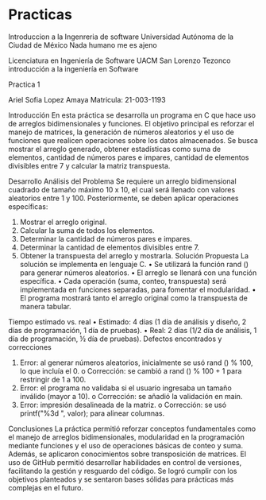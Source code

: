 # Practicas
Introduccion a la Ingenreria de software
Universidad Autónoma de la Ciudad de México
Nada humano me es ajeno

Licenciatura en Ingeniería de Software
UACM San Lorenzo Tezonco
introducción a la ingeniería en Software

Practica 1


Ariel Sofia Lopez Amaya
Matricula: 21-003-1193



Introducción
En esta práctica se desarrolla un programa en C que hace uso de arreglos bidimensionales y funciones. El objetivo principal es reforzar el manejo de matrices, la generación de números aleatorios y el uso de funciones que realicen operaciones sobre los datos almacenados.
Se busca mostrar el arreglo generado, obtener estadísticas como suma de elementos, cantidad de números pares e impares, cantidad de elementos divisibles entre 7 y calcular la matriz transpuesta.


Desarrollo
Análisis del Problema
Se requiere un arreglo bidimensional cuadrado de tamaño máximo 10 x 10, el cual será llenado con valores aleatorios entre 1 y 100. Posteriormente, se deben aplicar operaciones específicas:
1.	Mostrar el arreglo original.
2.	Calcular la suma de todos los elementos.
3.	Determinar la cantidad de números pares e impares.
4.	Determinar la cantidad de elementos divisibles entre 7.
5.	Obtener la transpuesta del arreglo y mostrarla.
Solución Propuesta
La solución se implementa en lenguaje C.
•	Se utilizará la función rand () para generar números aleatorios.
•	El arreglo se llenará con una función específica.
•	Cada operación (suma, conteo, transpuesta) será implementada en funciones separadas, para fomentar el modularidad.
•	El programa mostrará tanto el arreglo original como la transpuesta de manera tabular.




Tiempo estimado vs. real
•	Estimado: 4 días (1 día de análisis y diseño, 2 días de programación, 1 día de pruebas).
•	Real: 2 días (1/2 día de análisis, 1 día de programación, ½ día de pruebas).
Defectos encontrados y correcciones
1.	Error: al generar números aleatorios, inicialmente se usó rand () % 100, lo que incluía el 0.
o	Corrección: se cambió a rand () % 100 + 1 para restringir de 1 a 100.
2.	Error: el programa no validaba si el usuario ingresaba un tamaño inválido (mayor a 10).
o	Corrección: se añadió la validación en main.
3.	Error: impresión desalineada de la matriz.
o	Corrección: se usó printf("%3d ", valor); para alinear columnas.


Conclusiones
La práctica permitió reforzar conceptos fundamentales como el manejo de arreglos bidimensionales, modularidad en la programación mediante funciones y el uso de operaciones básicas de conteo y suma. Además, se aplicaron conocimientos sobre transposición de matrices. El uso de GitHub permitió desarrollar habilidades en control de versiones, facilitando la gestión y resguardo del código.
Se logró cumplir con los objetivos planteados y se sentaron bases sólidas para prácticas más complejas en el futuro.
